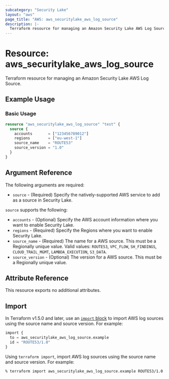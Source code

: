 ```yaml
---
subcategory: "Security Lake"
layout: "aws"
page_title: "AWS: aws_securitylake_aws_log_source"
description: |-
  Terraform resource for managing an Amazon Security Lake AWS Log Source.
---
```


# Resource: aws_securitylake_aws_log_source

Terraform resource for managing an Amazon Security Lake AWS Log Source.

## Example Usage

### Basic Usage

```terraform
resource "aws_securitylake_aws_log_source" "test" {
  source {
    accounts       = ["123456789012"]
    regions        = ["eu-west-1"]
    source_name    = "ROUTE53"
    source_version = "1.0"
  }
}
```

## Argument Reference

The following arguments are required:

* `source` - (Required) Specify the natively-supported AWS service to add as a source in Security Lake.

`source` supports the following:

* `accounts` - (Optional) Specify the AWS account information where you want to enable Security Lake.
* `regions` - (Required) Specify the Regions where you want to enable Security Lake.
* `source_name` - (Required) The name for a AWS source. This must be a Regionally unique value. Valid values: `ROUTE53`, `VPC_FLOW`, `SH_FINDINGS`, `CLOUD_TRAIL_MGMT`, `LAMBDA_EXECUTION`, `S3_DATA`.
* `source_version` - (Optional) The version for a AWS source. This must be a Regionally unique value.

## Attribute Reference

This resource exports no additional attributes.

## Import

In Terraform v1.5.0 and later, use an [`import` block](https://developer.hashicorp.com/terraform/language/import) to import AWS log sources using the source name and source version. For example:

```terraform
import {
  to = aws_securitylake_aws_log_source.example
  id = "ROUTE53/1.0"
}
```

Using `terraform import`, import AWS log sources using the source name and source version. For example:

```console
% terraform import aws_securitylake_aws_log_source.example ROUTE53/1.0
```

